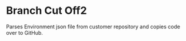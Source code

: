 # Branch Cut Off2
Parses Environment json file from customer repository and copies code over to GitHub.